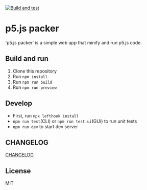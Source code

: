 [![Build and test](https://github.com/DBC-Works/p5js-packer/actions/workflows/build-and-test.yml/badge.svg)](https://github.com/DBC-Works/p5js-packer/actions/workflows/build-and-test.yml)

# p5.js packer

'p5.js packer' is a simple web app that minify and run p5.js code.

## Build and run

1. Clone this repository
2. Run `npm install`
3. Run `npm run build`
4. Run `npm run preview`

## Develop

- First, run `npx lefthook install`
- `npm run test`(CLI) or `npm run test:ui`(GUI) to run unit tests
- `npm run dev` to start dev server

## CHANGELOG

[CHANGELOG](CHANGELOG.md)

## License

MIT

